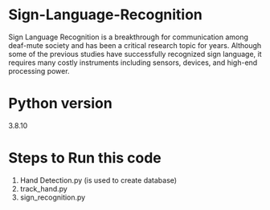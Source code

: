 # Sign-Language-Recognition
Sign Language Recognition is a breakthrough for communication among deaf-mute society and has been a critical research topic for years. Although some of the previous studies have successfully recognized sign language, it requires many costly instruments including sensors, devices, and high-end processing power.

# Python version
3.8.10

# Steps to Run this code
1. Hand Detection.py (is used to create database)
2. track_hand.py
3. sign_recognition.py
